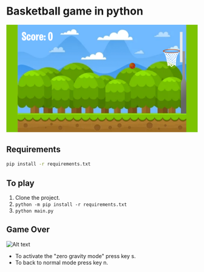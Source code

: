Basketball game in python
=====================

![Alt text](/Resources/Images/basketball-game.png?raw=true "basketball-game")

Requirements
------------
```bash
pip install -r requirements.txt
```

To play
-------
1. Clone the project.
2. `python -m pip install -r requirements.txt`
3. `python main.py`

Game Over
------------
![Alt text](/Resources/Images/game-over.png?raw=true "game-over")
* To activate the "zero gravity mode" press key s.
* To back to normal mode press key n.